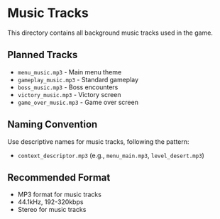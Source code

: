 # Music Tracks

This directory contains all background music tracks used in the game.

## Planned Tracks

- `menu_music.mp3` - Main menu theme
- `gameplay_music.mp3` - Standard gameplay
- `boss_music.mp3` - Boss encounters
- `victory_music.mp3` - Victory screen
- `game_over_music.mp3` - Game over screen

## Naming Convention

Use descriptive names for music tracks, following the pattern:
- `context_descriptor.mp3` (e.g., `menu_main.mp3`, `level_desert.mp3`)

## Recommended Format

- MP3 format for music tracks
- 44.1kHz, 192-320kbps
- Stereo for music tracks
